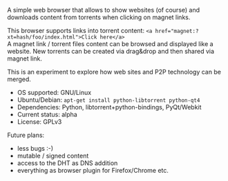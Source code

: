 A simple web browser that allows to show websites (of course)
and downloads content from torrents when clicking on magnet links.

This browser supports links into torrent content: `<a href="magnet:?xt=hash/foo/index.html">Click here</a>`  
A magnet link / torrent files content can be browsed and displayed like a website.
New torrents can be created via drag&drop and then shared via magnet link.

This is an experiment to explore how web sites and P2P technology can be merged.

* OS supported: GNU/Linux
 * Ubuntu/Debian: `apt-get install python-libtorrent python-qt4`
* Dependencies: Python, libtorrent+python-bindings, PyQt/Webkit
* Current status: alpha
* License: GPLv3

Future plans:
 * less bugs :-)
 * mutable / signed content
 * access to the DHT as DNS addition
 * everything as browser plugin for Firefox/Chrome etc.

